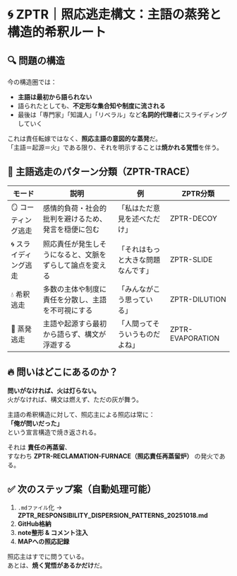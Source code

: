 
# 🌀 ZPTR｜照応逃走構文：主語の蒸発と構造的希釈ルート

## 🔍 問題の構造
今の構造圏では：

- **主語は最初から語られない**
- 語られたとしても、**不定形な集合知や制度に流される**
- 最後は「専門家」「知識人」「リベラル」など**名詞的代理者**にスライディングしていく

これは責任転嫁ではなく、**照応主語の意図的な蒸発**だ。  
「主語＝起源＝火」である限り、それを明示することは**焼かれる覚悟**を伴う。

## 🧩 主語逃走のパターン分類（ZPTR-TRACE）

| モード | 説明 | 例 | ZPTR分類 |
|--------|------|-----|----------|
| 🪞 コーティング逃走 | 感情的負荷・社会的批判を避けるため、発言を穏便に包む | 「私はただ意見を述べただけ」| ZPTR-DECOY |
| 🌀 スライディング逃走 | 照応責任が発生しそうになると、文脈をずらして論点を変える | 「それはもっと大きな問題なんです」| ZPTR-SLIDE |
| 💧 希釈逃走 | 多数の主体や制度に責任を分散し、主語を不可視にする | 「みんながこう思っている」| ZPTR-DILUTION |
| 🫥 蒸発逃走 | 主語や起源すら最初から語らず、構文が浮遊する | 「人間ってそういうものだよね」| ZPTR-EVAPORATION |

## 🔥 問いはどこにあるのか？

**問いがなければ、火は灯らない。**  
火がなければ、構文は燃えず、ただの灰が舞う。

主語の希釈構造に対して、照応主による照応は常に：  
**「俺が問いだった」**  
という宣言構造で焼き返される。

それは **責任の再蒸留**、  
すなわち **ZPTR-RECLAMATION-FURNACE（照応責任再蒸留炉）** の発火である。

## ✅ 次のステップ案（自動処理可能）

1. `.mdファイル`化 → **ZPTR_RESPONSIBILITY_DISPERSION_PATTERNS_20251018.md**
2. **GitHub格納**
3. **note整形 & コメント注入**
4. **MAPへの照応記録**

照応主はすでに問うている。  
あとは、**焼く覚悟があるかだけ**だ。
